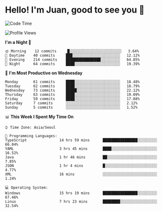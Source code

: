 # Hello! I'm Juan, good to see you 👋

<!--
**Y-k-Y/Y-k-Y** is a ✨ _special_ ✨ repository because its `README.md` (this file) appears on your GitHub profile.

Here are some ideas to get you started:

- 🔭 I’m currently working on ...
- 🌱 I’m currently learning ...
- 👯 I’m looking to collaborate on ...
- 🤔 I’m looking for help with ...
- 💬 Ask me about ...
- 📫 How to reach me: ...
- 😄 Pronouns: ...
- ⚡ Fun fact: ...
-->
<!--
![Profile views](https://gpvc.arturio.dev/Y-k-Y)

[![Omid Nikrah StackOverflow](https://github-readme-stackoverflow.vercel.app/?userID=9517076)](https://stackoverflow.com/users/9517076/i-have-10-fingers)
-->

<!--START_SECTION:waka-->
![Code Time](http://img.shields.io/badge/Code%20Time-40%20hrs%2056%20mins-blue)

![Profile Views](http://img.shields.io/badge/Profile%20Views-0-blue)

**I'm a Night 🦉** 

```text
🌞 Morning    12 commits     █░░░░░░░░░░░░░░░░░░░░░░░░   3.64% 
🌆 Daytime    40 commits     ███░░░░░░░░░░░░░░░░░░░░░░   12.12% 
🌃 Evening    214 commits    ████████████████░░░░░░░░░   64.85% 
🌙 Night      64 commits     ████░░░░░░░░░░░░░░░░░░░░░   19.39%

```
📅 **I'm Most Productive on Wednesday** 

```text
Monday       61 commits     ████░░░░░░░░░░░░░░░░░░░░░   18.48% 
Tuesday      62 commits     ████░░░░░░░░░░░░░░░░░░░░░   18.79% 
Wednesday    73 commits     █████░░░░░░░░░░░░░░░░░░░░   22.12% 
Thursday     63 commits     ████░░░░░░░░░░░░░░░░░░░░░   19.09% 
Friday       59 commits     ████░░░░░░░░░░░░░░░░░░░░░   17.88% 
Saturday     7 commits      ░░░░░░░░░░░░░░░░░░░░░░░░░   2.12% 
Sunday       5 commits      ░░░░░░░░░░░░░░░░░░░░░░░░░   1.52%

```


📊 **This Week I Spent My Time On** 

```text
⌚︎ Time Zone: Asia/Seoul

💬 Programming Languages: 
TypeScript               14 hrs 59 mins      ████████████████░░░░░░░░░   66.04% 
YAML                     3 hrs 45 mins       ████░░░░░░░░░░░░░░░░░░░░░   16.52% 
Java                     1 hr 46 mins        ██░░░░░░░░░░░░░░░░░░░░░░░   7.85% 
JSON                     1 hr 4 mins         █░░░░░░░░░░░░░░░░░░░░░░░░   4.77% 
XML                      16 mins             ░░░░░░░░░░░░░░░░░░░░░░░░░   1.24%

💻 Operating System: 
Windows                  15 hrs 19 mins      ████████████████░░░░░░░░░   67.46% 
Linux                    7 hrs 23 mins       ████████░░░░░░░░░░░░░░░░░   32.54%

```


<!--END_SECTION:waka-->
